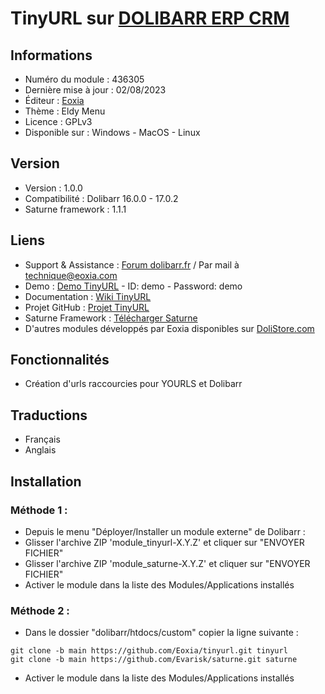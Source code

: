# TinyURL sur [DOLIBARR ERP CRM](https://dolibarr.org)

## Informations

- Numéro du module : 436305
- Dernière mise à jour : 02/08/2023
- Éditeur : [Eoxia](https://eoxia.com)
- Thème : Eldy Menu
- Licence : GPLv3
- Disponible sur : Windows - MacOS - Linux

## Version

- Version :  1.0.0
- Compatibilité : Dolibarr 16.0.0 - 17.0.2
- Saturne framework : 1.1.1

## Liens

- Support & Assistance : [Forum dolibarr.fr](https://dolibarr.fr) / Par mail à technique@eoxia.com
- Demo : [Demo TinyURL](https://demodoli.digirisk.com) - ID: demo - Password: demo
- Documentation : [Wiki TinyURL](https://wiki.dolibarr.org/index.php/Module_TinyURL)
- Projet GitHub : [Projet TinyURL](https://github.com/Eoxia/tinyurl/projects?query=is%3Aopen)
- Saturne Framework : [Télécharger Saturne](https://dolistore.com/fr/modules/1906-Saturne.html)
- D'autres modules développés par Eoxia disponibles sur [DoliStore.com](https://dolistore.com)

## Fonctionnalités

- Création d'urls raccourcies pour YOURLS et Dolibarr

## Traductions

- Français
- Anglais

## Installation

### Méthode 1 :

- Depuis le menu "Déployer/Installer un module externe" de Dolibarr :
- Glisser l'archive ZIP 'module_tinyurl-X.Y.Z' et cliquer sur "ENVOYER FICHIER"
- Glisser l'archive ZIP 'module_saturne-X.Y.Z' et cliquer sur "ENVOYER FICHIER"
- Activer le module dans la liste des Modules/Applications installés

### Méthode 2 :

- Dans le dossier "dolibarr/htdocs/custom" copier la ligne suivante :
``` 
git clone -b main https://github.com/Eoxia/tinyurl.git tinyurl
git clone -b main https://github.com/Evarisk/saturne.git saturne
```
- Activer le module dans la liste des Modules/Applications installés
